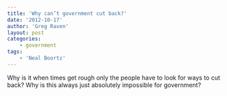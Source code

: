 ```yaml
---
title: 'Why can’t government cut back?'
date: '2012-10-17'
author: 'Greg Raven'
layout: post
categories:
    - government
tags:
    - 'Neal Boortz'
---
```


Why is it when times get rough only the people have to look for ways to cut back? Why is this always just absolutely impossible for government?